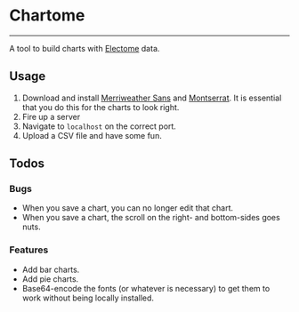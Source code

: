 # Chartome

----

A tool to build charts with [Electome](http://www.electome.org) data.

## Usage
1. Download and install [Merriweather Sans](https://www.fontsquirrel.com/fonts/merriweather-sans) and [Montserrat](https://www.fontsquirrel.com/fonts/montserrat). It is essential that you do this for the charts to look right.
2. Fire up a server
3. Navigate to `localhost` on the correct port.
4. Upload a CSV file and have some fun.

## Todos
### Bugs
- When you save a chart, you can no longer edit that chart.
- When you save a chart, the scroll on the right- and bottom-sides goes nuts.

### Features
- Add bar charts.
- Add pie charts.
- Base64-encode the fonts (or whatever is necessary) to get them to work without being locally installed.